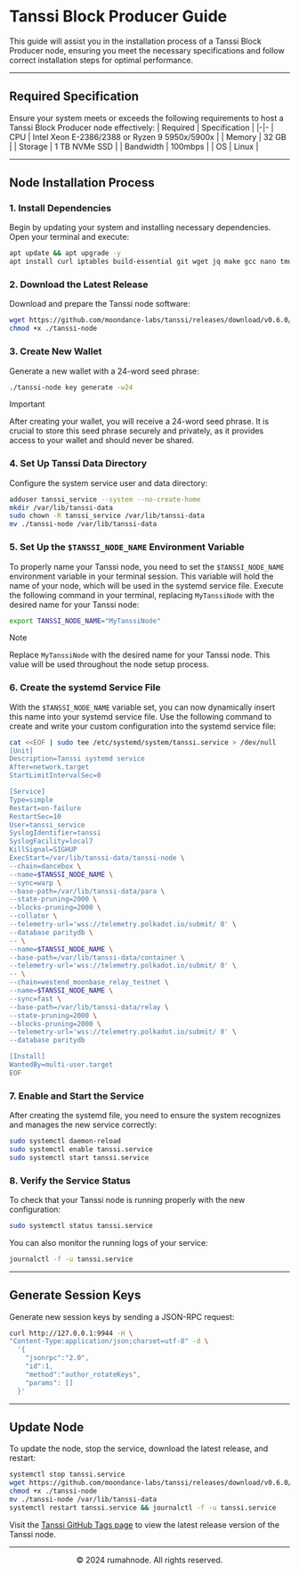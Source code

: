 
# Tanssi Block Producer Guide
This guide will assist you in the installation process of a Tanssi Block Producer node, ensuring you meet the necessary specifications and follow correct installation steps for optimal performance.

-----------------------------------------------------------------

## Required Specification
Ensure your system meets or exceeds the following requirements to host a Tanssi Block Producer node effectively:
| Required | Specification |
|-|-
| CPU | Intel Xeon E-2386/2388 or Ryzen 9 5950x/5900x |
| Memory | 32 GB |
| Storage | 1 TB NVMe SSD |
| Bandwidth | 100mbps |
| OS | Linux |

-----------------------------------------------------------------

## Node Installation Process
### 1. Install Dependencies
Begin by updating your system and installing necessary dependencies. Open your terminal and execute:
```bash
apt update && apt upgrade -y
apt install curl iptables build-essential git wget jq make gcc nano tmux htop nvme-cli pkg-config libssl-dev libleveldb-dev libgmp3-dev tar clang bsdmainutils ncdu unzip llvm libudev-dev make protobuf-compiler -y
```

### 2. Download the Latest Release
Download and prepare the Tanssi node software:
```bash
wget https://github.com/moondance-labs/tanssi/releases/download/v0.6.0/tanssi-node && \
chmod +x ./tanssi-node
```

### 3. Create New Wallet
Generate a new wallet with a 24-word seed phrase:
```bash
./tanssi-node key generate -w24
```

> [!IMPORTANT]
> After creating your wallet, you will receive a 24-word seed phrase. It is crucial to store this seed phrase securely and privately, as it provides access to your wallet and should never be shared.

### 4. Set Up Tanssi Data Directory
Configure the system service user and data directory:
```bash
adduser tanssi_service --system --no-create-home
mkdir /var/lib/tanssi-data
sudo chown -R tanssi_service /var/lib/tanssi-data
mv ./tanssi-node /var/lib/tanssi-data
```

### 5. Set Up the `$TANSSI_NODE_NAME` Environment Variable
To properly name your Tanssi node, you need to set the `$TANSSI_NODE_NAME` environment variable in your terminal session. This variable will hold the name of your node, which will be used in the systemd service file. Execute the following command in your terminal, replacing `MyTanssiNode` with the desired name for your Tanssi node:
```bash
export TANSSI_NODE_NAME="MyTanssiNode"
```

> [!NOTE]
> Replace `MyTanssiNode` with the desired name for your Tanssi node. This value will be used throughout the node setup process.

### 6. Create the systemd Service File 
With the `$TANSSI_NODE_NAME` variable set, you can now dynamically insert this name into your systemd service file. Use the following command to create and write your custom configuration into the systemd service file:
```bash
cat <<EOF | sudo tee /etc/systemd/system/tanssi.service > /dev/null
[Unit]
Description=Tanssi systemd service
After=network.target
StartLimitIntervalSec=0

[Service]
Type=simple
Restart=on-failure
RestartSec=10
User=tanssi_service
SyslogIdentifier=tanssi
SyslogFacility=local7
KillSignal=SIGHUP
ExecStart=/var/lib/tanssi-data/tanssi-node \
--chain=dancebox \
--name=$TANSSI_NODE_NAME \
--sync=warp \
--base-path=/var/lib/tanssi-data/para \
--state-pruning=2000 \
--blocks-pruning=2000 \
--collator \
--telemetry-url='wss://telemetry.polkadot.io/submit/ 0' \
--database paritydb \
-- \
--name=$TANSSI_NODE_NAME \
--base-path=/var/lib/tanssi-data/container \
--telemetry-url='wss://telemetry.polkadot.io/submit/ 0' \
-- \
--chain=westend_moonbase_relay_testnet \
--name=$TANSSI_NODE_NAME \
--sync=fast \
--base-path=/var/lib/tanssi-data/relay \
--state-pruning=2000 \
--blocks-pruning=2000 \
--telemetry-url='wss://telemetry.polkadot.io/submit/ 0' \
--database paritydb

[Install]
WantedBy=multi-user.target
EOF
```

### 7. Enable and Start the Service
After creating the systemd file, you need to ensure the system recognizes and manages the new service correctly:
```bash
sudo systemctl daemon-reload
sudo systemctl enable tanssi.service
sudo systemctl start tanssi.service
```

### 8. Verify the Service Status
To check that your Tanssi node is running properly with the new configuration:
```bash
sudo systemctl status tanssi.service
```

You can also monitor the running logs of your service:
```bash
journalctl -f -u tanssi.service
```

-----------------------------------------------------------------

## Generate Session Keys
Generate new session keys by sending a JSON-RPC request:
```bash
curl http://127.0.0.1:9944 -H \
"Content-Type:application/json;charset=utf-8" -d \
  '{
    "jsonrpc":"2.0",
    "id":1,
    "method":"author_rotateKeys",
    "params": []
  }'
```

-----------------------------------------------------------------

## Update Node
To update the node, stop the service, download the latest release, and restart:
```bash
systemctl stop tanssi.service
wget https://github.com/moondance-labs/tanssi/releases/download/v0.6.0/tanssi-node && \
chmod +x ./tanssi-node
mv ./tanssi-node /var/lib/tanssi-data
systemctl restart tanssi.service && journalctl -f -u tanssi.service
```

Visit the [Tanssi GitHub Tags page](https://github.com/moondance-labs/tanssi/tags) to view the latest release version of the Tanssi node.

-----------------------------------------------------------------

<p align="center">
  &copy; 2024 rumahnode. All rights reserved.
</p>